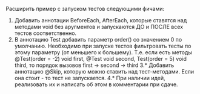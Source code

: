 Расширить пример с запуском тестов следующими фичами:
1. Добавить аннотации BeforeEach, AfterEach,
   которые ставятся над методами void без аругментов и запускаются ДО и ПОСЛЕ всех тестов соответственно.
2. В аннотацию Test добавить параметр order() со значением 0 по умолчанию.
   Необходимо при запуске тестов фильтровать тесты по этому параметру (от меньшего к большему).
   Т.е. если есть методы @Test(order = -2) void first, @Test void second, Test(order = 5) void third,
   то порядок вызовов first -> second -> third
   3.* Добавить аннотацию @Skip, которую можно ставить над тест-методами. Если она стоит - то тест не запускается.
   4.* При наличии идей, реализовать их и написать об этом в комментарии при сдаче.